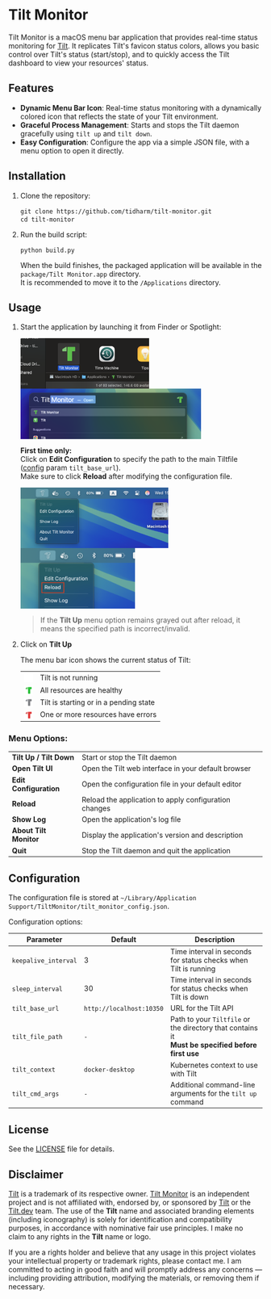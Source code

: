 # Tilt Monitor

Tilt Monitor is a macOS menu bar application that provides real-time status monitoring for [Tilt](https://tilt.dev/). It replicates Tilt's favicon status colors, allows you basic control over Tilt's status (start/stop), and to quickly access the Tilt dashboard to view your resources' status.

## Features

- **Dynamic Menu Bar Icon**: Real-time status monitoring with a dynamically colored icon that reflects the state of your Tilt environment.
- **Graceful Process Management**: Starts and stops the Tilt daemon gracefully using `tilt up` and `tilt down`.
- **Easy Configuration**: Configure the app via a simple JSON file, with a menu option to open it directly.

## Installation

1. Clone the repository:
   ```
   git clone https://github.com/tidharm/tilt-monitor.git
   cd tilt-monitor
   ```

2. Run the build script:
   ```
   python build.py
   ```

   When the build finishes, the packaged application will be available in the `package/Tilt Monitor.app` directory.  
   It is recommended to move it to the `/Applications` directory.

## Usage

1. Start the application by launching it from Finder or Spotlight:  

    <img src="tilt_monitor/resources/readme/app-finder.png" alt="Finder" height="100" style="vertical-align:middle;">
    <img src="tilt_monitor/resources/readme/app-spotlight.png" alt="Spotlight" height="100" style="vertical-align:middle;">
    <br/>

    **First time only:**  
    Click on **Edit Configuration** to specify the path to the main Tiltfile ([config](#configuration) param `tilt_base_url`).  
    Make sure to click **Reload** after modifying the configuration file.  

    <img src="tilt_monitor/resources/readme/menubar-config.png" alt="Edit Configuration" height="120" style="vertical-align:middle;">
    <img src="tilt_monitor/resources/readme/menubar-config-reload.png" alt="Reload Configuration" height="120" style="vertical-align:middle;">
    <br/>
    
    > If the **Tilt Up** menu option remains grayed out after reload, it means the specified path is incorrect/invalid.  
    

2. Click on **Tilt Up**

    The menu bar icon shows the current status of Tilt:

    |                                                                                                                 |                                        |
    |-----------------------------------------------------------------------------------------------------------------|----------------------------------------|
    | <img alt="Transparent" src="tilt_monitor/resources/transparent.png" height="18" style="vertical-align:middle;"> | Tilt is not running                    |
    | <img alt="Green" src="tilt_monitor/resources/green.png" height="18" style="vertical-align:middle;">             | All resources are healthy              |
    | <img alt="Gray" src="tilt_monitor/resources/gray.png" height="18" style="vertical-align:middle;">               | Tilt is starting or in a pending state |
    | <img alt="Red" src="tilt_monitor/resources/red.png" height="18" style="vertical-align:middle;">                 | One or more resources have errors      |
    

### Menu Options:  

|                         |                                                       |
|-------------------------|-------------------------------------------------------|
| **Tilt Up / Tilt Down** | Start or stop the Tilt daemon                         |
| **Open Tilt UI**        | Open the Tilt web interface in your default browser   |
| **Edit Configuration**  | Open the configuration file in your default editor    |
| **Reload**              | Reload the application to apply configuration changes |
| **Show Log**            | Open the application's log file                       |
| **About Tilt Monitor**  | Display the application's version and description     |
| **Quit**                | Stop the Tilt daemon and quit the application         |

  

## Configuration

The configuration file is stored at `~/Library/Application Support/TiltMonitor/tilt_monitor_config.json`.

Configuration options:

| Parameter            | Default                  | Description                                                                                          |
|----------------------|--------------------------|------------------------------------------------------------------------------------------------------|
| `keepalive_interval` | 3                        | Time interval in seconds for status checks when Tilt is running                                      |
| `sleep_interval`     | 30                       | Time interval in seconds for status checks when Tilt is down                                         |
| `tilt_base_url`      | `http://localhost:10350` | URL for the Tilt API                                                                                 |
| `tilt_file_path`     | `-`                      | Path to your `Tiltfile` or the directory that contains it<br/>**Must be specified before first use** |
| `tilt_context`       | `docker-desktop`         | Kubernetes context to use with Tilt                                                                  |
| `tilt_cmd_args`      | `-`                      | Additional command-line arguments for the `tilt up` command                                          |


## License

See the [LICENSE](LICENSE) file for details.

## Disclaimer

[Tilt](https://tilt.dev/) is a trademark of its respective owner. [Tilt Monitor](https://github.com/tidharm/tilt-monitor) is an independent project and is not affiliated with, endorsed by, or sponsored by [Tilt](https://tilt.dev/) or the [Tilt.dev](https://github.com/tilt-dev) team.
The use of the **Tilt** name and associated branding elements (including iconography) is solely for identification and compatibility purposes, in accordance with nominative fair use principles. I make no claim to any rights in the **Tilt** name or logo.

If you are a rights holder and believe that any usage in this project violates your intellectual property or trademark rights, please contact me. I am committed to acting in good faith and will promptly address any concerns — including providing attribution, modifying the materials, or removing them if necessary.

 
